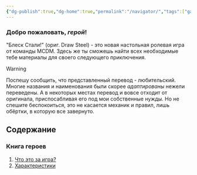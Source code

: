 ```yaml
---
{"dg-publish":true,"dg-home":true,"permalink":"/navigator/","tags":["gardenEntry"],"dgPassFrontmatter":true}
---
```


### Добро пожаловать, *герой*!

"Блеск Стали!" (ориг. Draw Steel) - это новая настольная ролевая игра от команды MCDM. Здесь же ты сможешь найти всех необходимые тебе материалы для своего следующего приключения.

> [!warning]
> Поспешу сообщить, что представленный перевод - любительский. Многие названия и наименования были скорее *адаптированы* нежели переведены. А в некоторых местах перевод и вовсе отходит от оригинала, приспосабливая его под мои собственные нужды.
> Но не спешите беспокоиться, это не касается механик и правил, лишь обёртки, в которую все завернуто.

## Содержание

### Книга героев

1. [Что это за игра?](https://house-at-the-edge-of-time.vercel.app/hero-s-book/1-basics/what-is-this-game/)
2. [Характеристики](https://house-at-the-edge-of-time.vercel.app/hero-s-book/1-basics/characteristics/)